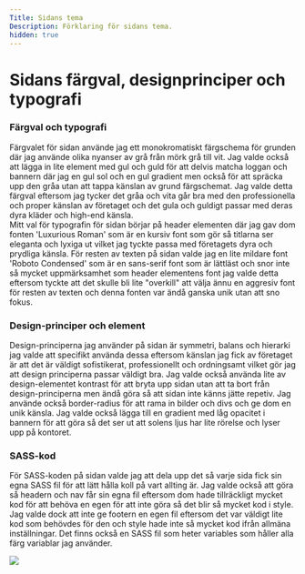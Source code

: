 ```yaml
---
Title: Sidans tema
Description: Förklaring för sidans tema.
hidden: true
---
```


<div class="theme">
    <h1>Sidans färgval, designprinciper och typografi</h1>
    <div class="theme-text">
        <h3>Färgval och typografi</h3>
        <p>
            Färgvalet för sidan använde jag ett monokromatiskt färgschema för grunden där jag använde olika nyanser av grå från mörk grå till vit. Jag valde också att lägga in lite element med gul och guld för att delvis matcha loggan och bannern där jag en gul sol och en gul gradient men också för att spräcka upp den gråa utan att tappa känslan av grund färgschemat. Jag valde detta färgval eftersom jag tycker det gråa och vita går bra med den professionella och proper känslan av företaget och det gula och guldigt passar med deras dyra kläder och high-end känsla.<br>Mitt val för typografin för sidan börjar på header elementen där jag gav dom fonten 'Luxurious Roman' som är en kursiv font som gör så titlarna ser eleganta och lyxiga ut vilket jag tyckte passa med företagets dyra och prydliga känsla. För resten av texten på sidan valde jag en lite mildare font 'Roboto Condensed' som är en sans-serif font som är lättläst och snor inte så mycket uppmärksamhet som header elementens font jag valde detta eftersom tyckte att det skulle bli lite "overkill" att välja ännu en aggresiv font för resten av texten och denna fonten var ändå ganska unik utan att sno fokus.
        </p>
        <h3>Design-principer och element</h3>
        <p>
            Design-principerna jag använder på sidan är symmetri, balans och hierarki jag valde att specifikt använda dessa eftersom känslan jag fick av företaget är att det är väldigt sofistikerat, professionellt och ordningsamt vilket gör jag att design principerna passar väldigt bra. Jag valde också använda lite av design-elementet kontrast för att bryta upp sidan utan att ta bort från design-principerna men ändå göra så att sidan inte känns jätte repetiv. Jag använde också border-radius för att rama in bilder och divs och ge dom en unik känsla. Jag valde också lägga till en gradient med låg opacitet i bannern för att göra så det ser ut att solens ljus har lite rörelse och lyser upp på kontoret.
        </p>
        <h3>SASS-kod</h3>
        <p>
            För SASS-koden på sidan valde jag att dela upp det så varje sida fick sin egna SASS fil för att lätt hålla koll på vart allting är. Jag valde också att göra så headern och nav får sin egna fil eftersom dom hade tillräckligt mycket kod för att behöva en egen för att inte göra så det blir så mycket kod i style. Jag valde dock att inte ge footern en egen fil eftersom det var väldigt lite kod som behövdes för den och style hade inte så mycket kod ifrån allmäna inställningar. Det finns också en SASS fil som heter variables som håller alla färg variablar jag använder.
        </p>
    </div>
    <img src="image/theme.jpg?q=70">
</div>